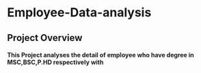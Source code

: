 # Employee-Data-analysis
## Project Overview
#### This Project analyses the detail of employee who have degree in MSC,BSC,P.HD respectively with 
